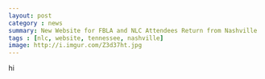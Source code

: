 ```yaml
---
layout: post
category : news
summary: New Website for FBLA and NLC Attendees Return from Nashville 
tags : [nlc, website, tennessee, nashville]
image: http://i.imgur.com/Z3d37ht.jpg
---
```

hi
